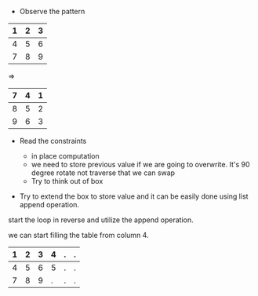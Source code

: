 * Observe the pattern

| 1 | 2 | 3 |
|:-:|---|---|
| 4 | 5 | 6 |
| 7 | 8 | 9 |

=>

| 7 | 4 | 1 |
|:-:|---|---|
| 8 | 5 | 2 |
| 9 | 6 | 3 |

* Read the constraints
  * in place computation
  * we need to store previous value if we are going to overwrite. It's 90 degree rotate not traverse that we can swap
  * Try to think out of box


* Try to extend the box to store value and it can be easily done using list append operation.

start the loop in reverse and utilize the append operation.

we can start filling the table from column 4.

| 1 | 2 | 3 | 4 | . | . |
|---|---|---|---|:-:|---|
| 4 | 5 | 6 | 5 | . | . |
| 7 | 8 | 9 | . | . | . |
